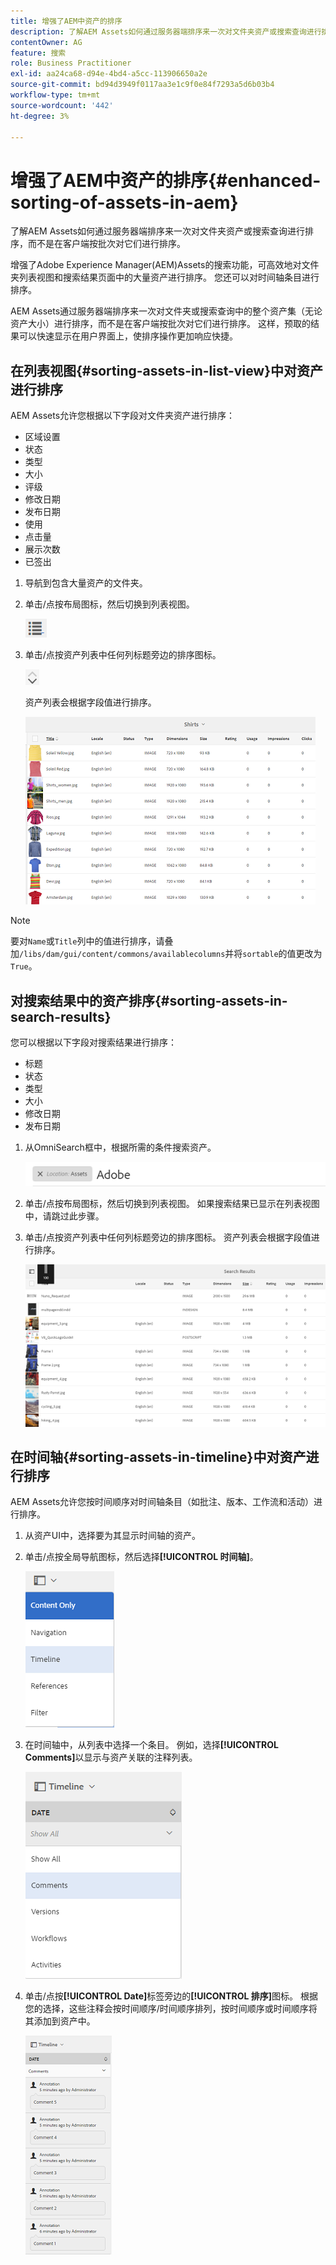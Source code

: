 ```yaml
---
title: 增强了AEM中资产的排序
description: 了解AEM Assets如何通过服务器端排序来一次对文件夹资产或搜索查询进行排序，而不是在客户端按批次对它们进行排序。
contentOwner: AG
feature: 搜索
role: Business Practitioner
exl-id: aa24ca68-d94e-4bd4-a5cc-113906650a2e
source-git-commit: bd94d3949f0117aa3e1c9f0e84f7293a5d6b03b4
workflow-type: tm+mt
source-wordcount: '442'
ht-degree: 3%

---
```


# 增强了AEM中资产的排序{#enhanced-sorting-of-assets-in-aem}

了解AEM Assets如何通过服务器端排序来一次对文件夹资产或搜索查询进行排序，而不是在客户端按批次对它们进行排序。

增强了Adobe Experience Manager(AEM)Assets的搜索功能，可高效地对文件夹列表视图和搜索结果页面中的大量资产进行排序。 您还可以对时间轴条目进行排序。

AEM Assets通过服务器端排序来一次对文件夹或搜索查询中的整个资产集（无论资产大小）进行排序，而不是在客户端按批次对它们进行排序。 这样，预取的结果可以快速显示在用户界面上，使排序操作更加响应快捷。

## 在列表视图{#sorting-assets-in-list-view}中对资产进行排序

AEM Assets允许您根据以下字段对文件夹资产进行排序：

* 区域设置
* 状态
* 类型
* 大小
* 评级
* 修改日期
* 发布日期
* 使用
* 点击量
* 展示次数
* 已签出

1. 导航到包含大量资产的文件夹。
1. 单击/点按布局图标，然后切换到列表视图。

   ![chlimage_1-394](assets/chlimage_1-394.png)

1. 单击/点按资产列表中任何列标题旁边的排序图标。

   ![chlimage_1-395](assets/chlimage_1-395.png)

   资产列表会根据字段值进行排序。

   ![chlimage_1-396](assets/chlimage_1-396.png)

>[!NOTE]
>
>要对`Name`或`Title`列中的值进行排序，请叠加`/libs/dam/gui/content/commons/availablecolumns`并将`sortable`的值更改为`True`。

## 对搜索结果中的资产排序{#sorting-assets-in-search-results}

您可以根据以下字段对搜索结果进行排序：

* 标题
* 状态
* 类型
* 大小
* 修改日期
* 发布日期

1. 从OmniSearch框中，根据所需的条件搜索资产。

   ![chlimage_1-397](assets/chlimage_1-397.png)

1. 单击/点按布局图标，然后切换到列表视图。 如果搜索结果已显示在列表视图中，请跳过此步骤。
1. 单击/点按资产列表中任何列标题旁边的排序图标。 资产列表会根据字段值进行排序。

   ![chlimage_1-398](assets/chlimage_1-398.png)

## 在时间轴{#sorting-assets-in-timeline}中对资产进行排序

AEM Assets允许您按时间顺序对时间轴条目（如批注、版本、工作流和活动）进行排序。

1. 从资产UI中，选择要为其显示时间轴的资产。
1. 单击/点按全局导航图标，然后选择&#x200B;**[!UICONTROL 时间轴]**。

   ![chlimage_1-399](assets/chlimage_1-399.png)

1. 在时间轴中，从列表中选择一个条目。 例如，选择&#x200B;**[!UICONTROL Comments]**&#x200B;以显示与资产关联的注释列表。

   ![chlimage_1-400](assets/chlimage_1-400.png)

1. 单击/点按&#x200B;**[!UICONTROL Date]**&#x200B;标签旁边的&#x200B;**[!UICONTROL 排序]**&#x200B;图标。 根据您的选择，这些注释会按时间顺序/时间顺序排列，按时间顺序或时间顺序将其添加到资产中。

   ![chlimage_1-401](assets/chlimage_1-401.png)
